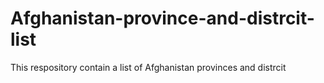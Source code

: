 # Afghanistan-province-and-distrcit-list
 This respository contain a list of Afghanistan provinces and distrcit 
